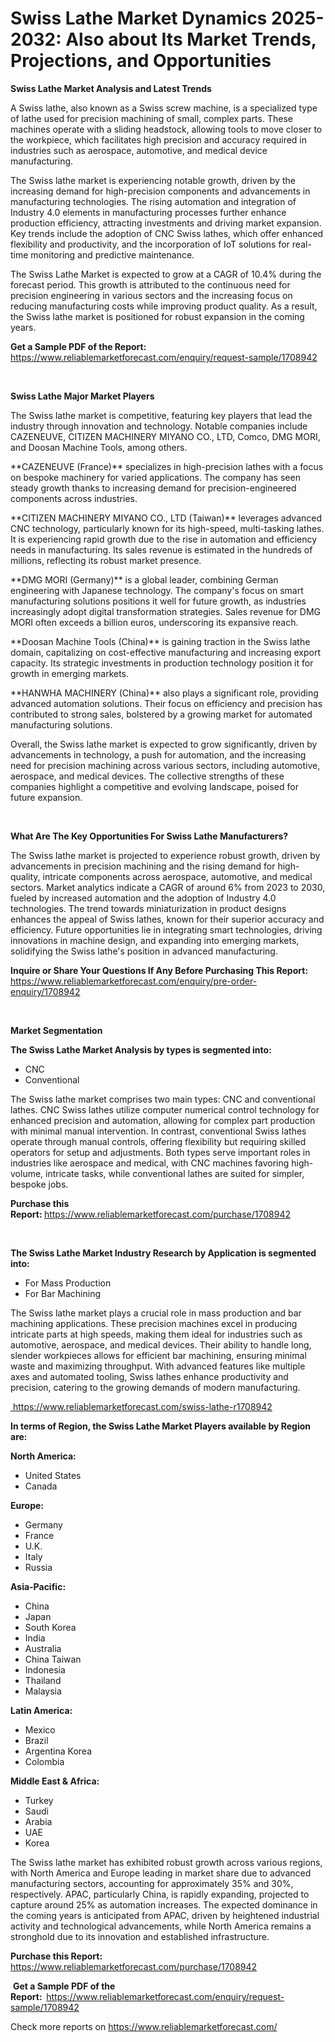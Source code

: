 <p><h1>Swiss Lathe Market Dynamics 2025-2032: Also about Its Market Trends, Projections, and Opportunities</h1></p><p><strong>Swiss Lathe Market Analysis and Latest Trends</strong></p>
<p><p>A Swiss lathe, also known as a Swiss screw machine, is a specialized type of lathe used for precision machining of small, complex parts. These machines operate with a sliding headstock, allowing tools to move closer to the workpiece, which facilitates high precision and accuracy required in industries such as aerospace, automotive, and medical device manufacturing.</p><p>The Swiss lathe market is experiencing notable growth, driven by the increasing demand for high-precision components and advancements in manufacturing technologies. The rising automation and integration of Industry 4.0 elements in manufacturing processes further enhance production efficiency, attracting investments and driving market expansion. Key trends include the adoption of CNC Swiss lathes, which offer enhanced flexibility and productivity, and the incorporation of IoT solutions for real-time monitoring and predictive maintenance.</p><p>The Swiss Lathe Market is expected to grow at a CAGR of 10.4% during the forecast period. This growth is attributed to the continuous need for precision engineering in various sectors and the increasing focus on reducing manufacturing costs while improving product quality. As a result, the Swiss lathe market is positioned for robust expansion in the coming years.</p></p>
<p><strong>Get a Sample PDF of the Report:&nbsp;</strong> <a href="https://www.reliablemarketforecast.com/enquiry/request-sample/1708942?utm_campaign=2294&utm_medium=2&utm_source=Github&utm_content=ia&utm_term=27032025&utm_id=swiss-lathe">https://www.reliablemarketforecast.com/enquiry/request-sample/1708942</a></p>
<p>&nbsp;</p>
<p><strong>Swiss Lathe Major Market Players</strong></p>
<p><p>The Swiss lathe market is competitive, featuring key players that lead the industry through innovation and technology. Notable companies include CAZENEUVE, CITIZEN MACHINERY MIYANO CO., LTD, Comco, DMG MORI, and Doosan Machine Tools, among others.</p><p>**CAZENEUVE (France)** specializes in high-precision lathes with a focus on bespoke machinery for varied applications. The company has seen steady growth thanks to increasing demand for precision-engineered components across industries.</p><p>**CITIZEN MACHINERY MIYANO CO., LTD (Taiwan)** leverages advanced CNC technology, particularly known for its high-speed, multi-tasking lathes. It is experiencing rapid growth due to the rise in automation and efficiency needs in manufacturing. Its sales revenue is estimated in the hundreds of millions, reflecting its robust market presence.</p><p>**DMG MORI (Germany)** is a global leader, combining German engineering with Japanese technology. The company's focus on smart manufacturing solutions positions it well for future growth, as industries increasingly adopt digital transformation strategies. Sales revenue for DMG MORI often exceeds a billion euros, underscoring its expansive reach.</p><p>**Doosan Machine Tools (China)** is gaining traction in the Swiss lathe domain, capitalizing on cost-effective manufacturing and increasing export capacity. Its strategic investments in production technology position it for growth in emerging markets.</p><p>**HANWHA MACHINERY (China)** also plays a significant role, providing advanced automation solutions. Their focus on efficiency and precision has contributed to strong sales, bolstered by a growing market for automated manufacturing solutions.</p><p>Overall, the Swiss lathe market is expected to grow significantly, driven by advancements in technology, a push for automation, and the increasing need for precision machining across various sectors, including automotive, aerospace, and medical devices. The collective strengths of these companies highlight a competitive and evolving landscape, poised for future expansion.</p></p>
<p>&nbsp;</p>
<p><strong>What Are The Key Opportunities For Swiss Lathe Manufacturers?</strong></p>
<p><p>The Swiss lathe market is projected to experience robust growth, driven by advancements in precision machining and the rising demand for high-quality, intricate components across aerospace, automotive, and medical sectors. Market analytics indicate a CAGR of around 6% from 2023 to 2030, fueled by increased automation and the adoption of Industry 4.0 technologies. The trend towards miniaturization in product designs enhances the appeal of Swiss lathes, known for their superior accuracy and efficiency. Future opportunities lie in integrating smart technologies, driving innovations in machine design, and expanding into emerging markets, solidifying the Swiss lathe's position in advanced manufacturing.</p></p>
<p><strong>Inquire or Share Your Questions If Any Before Purchasing This Report:</strong> <a href="https://www.reliablemarketforecast.com/enquiry/pre-order-enquiry/1708942?utm_campaign=2294&utm_medium=2&utm_source=Github&utm_content=ia&utm_term=27032025&utm_id=swiss-lathe">https://www.reliablemarketforecast.com/enquiry/pre-order-enquiry/1708942</a></p>
<p>&nbsp;</p>
<p><strong>Market Segmentation</strong></p>
<p><strong>The Swiss Lathe Market Analysis by types is segmented into:</strong></p>
<p><ul><li>CNC</li><li>Conventional</li></ul></p>
<p><p>The Swiss lathe market comprises two main types: CNC and conventional lathes. CNC Swiss lathes utilize computer numerical control technology for enhanced precision and automation, allowing for complex part production with minimal manual intervention. In contrast, conventional Swiss lathes operate through manual controls, offering flexibility but requiring skilled operators for setup and adjustments. Both types serve important roles in industries like aerospace and medical, with CNC machines favoring high-volume, intricate tasks, while conventional lathes are suited for simpler, bespoke jobs.</p></p>
<p><strong>Purchase this Report:&nbsp;</strong><a href="https://www.reliablemarketforecast.com/purchase/1708942?utm_campaign=2294&utm_medium=2&utm_source=Github&utm_content=ia&utm_term=27032025&utm_id=swiss-lathe">https://www.reliablemarketforecast.com/purchase/1708942</a></p>
<p>&nbsp;</p>
<p><strong>The Swiss Lathe Market Industry Research by Application is segmented into:</strong></p>
<p><ul><li>For Mass Production</li><li>For Bar Machining</li></ul></p>
<p><p>The Swiss lathe market plays a crucial role in mass production and bar machining applications. These precision machines excel in producing intricate parts at high speeds, making them ideal for industries such as automotive, aerospace, and medical devices. Their ability to handle long, slender workpieces allows for efficient bar machining, ensuring minimal waste and maximizing throughput. With advanced features like multiple axes and automated tooling, Swiss lathes enhance productivity and precision, catering to the growing demands of modern manufacturing.</p></p>
<p><a href="https://www.reliablemarketforecast.com/swiss-lathe-r1708942?utm_campaign=2294&utm_medium=2&utm_source=Github&utm_content=ia&utm_term=27032025&utm_id=swiss-lathe">&nbsp;https://www.reliablemarketforecast.com/swiss-lathe-r1708942</a></p>
<p><strong>In terms of Region, the Swiss Lathe Market Players available by Region are:</strong></p>
<p>
    <p> <strong> North America: </strong>
        <ul>
            <li>United States</li>
            <li>Canada</li>
        </ul>
        </p> 
    <p> <strong> Europe: </strong>
        <ul>
            <li>Germany</li>
            <li>France</li>
            <li>U.K.</li>
            <li>Italy</li>
            <li>Russia</li>
        </ul>
        </p> 
    <p> <strong> Asia-Pacific: </strong>
        <ul>
            <li>China</li>
            <li>Japan</li>
            <li>South Korea</li>
            <li>India</li>
            <li>Australia</li>
            <li>China Taiwan</li>
            <li>Indonesia</li>
            <li>Thailand</li>
            <li>Malaysia</li>
        </ul>
        </p> 
    <p> <strong> Latin America: </strong>
        <ul>
            <li>Mexico</li>
            <li>Brazil</li>
            <li>Argentina Korea</li>
            <li>Colombia</li>
        </ul>
        </p> 
    <p> <strong> Middle East & Africa: </strong>
        <ul>
            <li>Turkey</li>
            <li>Saudi</li>
            <li>Arabia</li>
            <li>UAE</li>
            <li>Korea</li>
        </ul>
    </p>
    </p>
<p><p>The Swiss lathe market has exhibited robust growth across various regions, with North America and Europe leading in market share due to advanced manufacturing sectors, accounting for approximately 35% and 30%, respectively. APAC, particularly China, is rapidly expanding, projected to capture around 25% as automation increases. The expected dominance in the coming years is anticipated from APAC, driven by heightened industrial activity and technological advancements, while North America remains a stronghold due to its innovation and established infrastructure.</p></p>
<p><strong>Purchase this Report: </strong><a href="https://www.reliablemarketforecast.com/purchase/1708942?utm_campaign=2294&utm_medium=2&utm_source=Github&utm_content=ia&utm_term=27032025&utm_id=swiss-lathe">https://www.reliablemarketforecast.com/purchase/1708942</a></p>
<p>&nbsp;<strong>Get a Sample PDF of the Report:&nbsp;&nbsp;</strong><a href="https://www.reliablemarketforecast.com/enquiry/request-sample/1708942?utm_campaign=2294&utm_medium=2&utm_source=Github&utm_content=ia&utm_term=27032025&utm_id=swiss-lathe">https://www.reliablemarketforecast.com/enquiry/request-sample/1708942</a></p>
<p><strong></strong></p>
<p>Check more reports on <a href="https://www.reliablemarketforecast.com/?utm_campaign=2294&utm_medium=2&utm_source=Github&utm_content=ia&utm_term=27032025&utm_id=swiss-lathe">https://www.reliablemarketforecast.com/</a></p>
